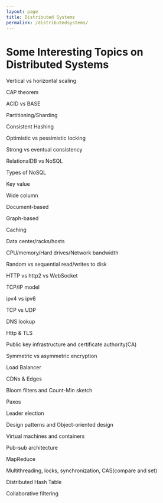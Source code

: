 ```yaml
---
layout: page
title: Distributed Systems
permalink: /distributedsystems/
---
```


# Some Interesting Topics on Distributed Systems
Vertical vs horizontal scaling

CAP theorem

ACID vs BASE

Partitioning/Sharding

Consistent Hashing

Optimistic vs pessimistic locking

Strong vs eventual consistency

RelationalDB vs NoSQL

Types of NoSQL

Key value

Wide column

Document-based

Graph-based

Caching

Data center/racks/hosts

CPU/memory/Hard drives/Network bandwidth

Random vs sequential read/writes to disk

HTTP vs http2 vs WebSocket

TCP/IP model

ipv4 vs ipv6

TCP vs UDP

DNS lookup

Http & TLS

Public key infrastructure and certificate authority(CA)

Symmetric vs asymmetric encryption

Load Balancer

CDNs & Edges

Bloom filters and Count-Min sketch

Paxos

Leader election

Design patterns and Object-oriented design

Virtual machines and containers

Pub-sub architecture

MapReduce

Multithreading, locks, synchronization, CAS(compare and set)

Distributed Hash Table

Collaborative filtering
